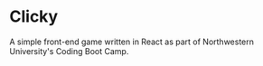 # Clicky

A simple front-end game written in React as part of Northwestern University's Coding Boot Camp.


